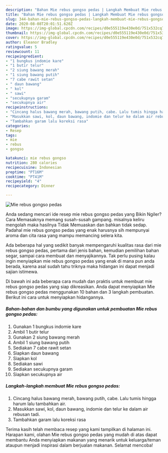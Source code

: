 ```yaml
---
description: "Bahan Mie rebus gongso pedas | Langkah Membuat Mie rebus gongso pedas Yang Menggugah Selera"
title: "Bahan Mie rebus gongso pedas | Langkah Membuat Mie rebus gongso pedas Yang Menggugah Selera"
slug: 344-bahan-mie-rebus-gongso-pedas-langkah-membuat-mie-rebus-gongso-pedas-yang-menggugah-selera
date: 2020-08-08T20:01:51.620Z
image: https://img-global.cpcdn.com/recipes/d0e555119e430e0d/751x532cq70/mie-rebus-gongso-pedas-foto-resep-utama.jpg
thumbnail: https://img-global.cpcdn.com/recipes/d0e555119e430e0d/751x532cq70/mie-rebus-gongso-pedas-foto-resep-utama.jpg
cover: https://img-global.cpcdn.com/recipes/d0e555119e430e0d/751x532cq70/mie-rebus-gongso-pedas-foto-resep-utama.jpg
author: Eleanor Bradley
ratingvalue: 5
reviewcount: 11
recipeingredient:
- "1 bungkus indomie kare"
- "1 butir telur"
- "2 siung bawang merah"
- "1 siung bawang putih"
- "7 cabe rawit setan"
- " daun bawang"
- " kol"
- " sawi"
- "secukupnya garam"
- "secukupnya air"
recipeinstructions:
- "Cincang halus bawang merah, bawang putih, cabe. Lalu tumis hingga harum lalu tambahkan air."
- "Masukkan sawi, kol, daun bawang, indomie dan telur ke dalam air rebusan tadi."
- "Tambahkan garam lalu koreksi rasa"
categories:
- Resep
tags:
- mie
- rebus
- gongso

katakunci: mie rebus gongso 
nutrition: 280 calories
recipecuisine: Indonesian
preptime: "PT16M"
cooktime: "PT41M"
recipeyield: "4"
recipecategory: Dinner

---
```



![Mie rebus gongso pedas](https://img-global.cpcdn.com/recipes/d0e555119e430e0d/751x532cq70/mie-rebus-gongso-pedas-foto-resep-utama.jpg)

Anda sedang mencari ide resep mie rebus gongso pedas yang Bikin Ngiler? Cara Memasaknya memang susah-susah gampang. misalnya keliru mengolah maka hasilnya Tidak Memuaskan dan bahkan tidak sedap. Padahal mie rebus gongso pedas yang enak harusnya sih mempunyai aroma dan cita rasa yang mampu memancing selera kita.

Ada beberapa hal yang sedikit banyak mempengaruhi kualitas rasa dari mie rebus gongso pedas, pertama dari jenis bahan, kemudian pemilihan bahan segar, sampai cara membuat dan menyajikannya. Tak perlu pusing kalau ingin menyiapkan mie rebus gongso pedas yang enak di mana pun anda berada, karena asal sudah tahu triknya maka hidangan ini dapat menjadi sajian istimewa.




Di bawah ini ada beberapa cara mudah dan praktis untuk membuat mie rebus gongso pedas yang siap dikreasikan. Anda dapat menyiapkan Mie rebus gongso pedas menggunakan 10 bahan dan 3 langkah pembuatan. Berikut ini cara untuk menyiapkan hidangannya.

<!--inarticleads1-->

##### Bahan-bahan dan bumbu yang digunakan untuk pembuatan Mie rebus gongso pedas:

1. Gunakan 1 bungkus indomie kare
1. Ambil 1 butir telur
1. Gunakan 2 siung bawang merah
1. Ambil 1 siung bawang putih
1. Sediakan 7 cabe rawit setan
1. Siapkan  daun bawang
1. Siapkan  kol
1. Sediakan  sawi
1. Sediakan secukupnya garam
1. Siapkan secukupnya air




<!--inarticleads2-->

##### Langkah-langkah membuat Mie rebus gongso pedas:

1. Cincang halus bawang merah, bawang putih, cabe. Lalu tumis hingga harum lalu tambahkan air.
1. Masukkan sawi, kol, daun bawang, indomie dan telur ke dalam air rebusan tadi.
1. Tambahkan garam lalu koreksi rasa




Terima kasih telah membaca resep yang kami tampilkan di halaman ini. Harapan kami, olahan Mie rebus gongso pedas yang mudah di atas dapat membantu Anda menyiapkan makanan yang menarik untuk keluarga/teman ataupun menjadi inspirasi dalam berjualan makanan. Selamat mencoba!
